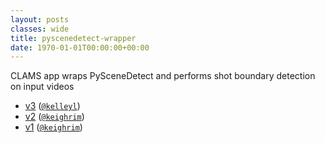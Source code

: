 ```yaml
---
layout: posts
classes: wide
title: pyscenedetect-wrapper
date: 1970-01-01T00:00:00+00:00
---
```

CLAMS app wraps PySceneDetect and performs shot boundary detection on input videos
- [v3](v3) ([`@kelleyl`](https://github.com/kelleyl))
- [v2](v2) ([`@keighrim`](https://github.com/keighrim))
- [v1](v1) ([`@keighrim`](https://github.com/keighrim))
